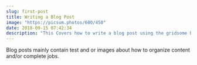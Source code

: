 ```yaml
---
slug: first-post
title: Writing a Blog Post
image: "https://picsum.photos/600/450"
date: 2018-09-15 07:42:34
description: "This Covers how to write a blog post using the gridsome buefy theme."
---
```


Blog posts mainly contain test and or images about how to organize content and/or complete jobs.